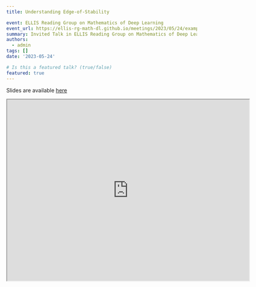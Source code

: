 ```yaml
---
title: Understanding Edge-of-Stability

event: ELLIS Reading Group on Mathematics of Deep Learning
event_url: https://ellis-rg-math-dl.github.io/meetings/2023/05/24/example-edge-of-stability.html
summary: Invited Talk in ELLIS Reading Group on Mathematics of Deep Learning
authors:
  - admin
tags: []
date: '2023-05-24'

# Is this a featured talk? (true/false)
featured: true
---
```

Slides are available [here](https://drive.google.com/file/d/1i0-4fsCMJVSiITugtgHlQz2Z8WgYev1h/view)

<iframe src="https://drive.google.com/file/d/1i0-4fsCMJVSiITugtgHlQz2Z8WgYev1h/preview" width="640" height="480" allow="autoplay"></iframe>